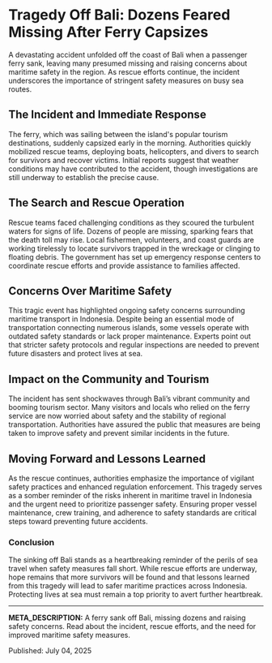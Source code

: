 # Tragedy Off Bali: Dozens Feared Missing After Ferry Capsizes

A devastating accident unfolded off the coast of Bali when a passenger ferry sank, leaving many presumed missing and raising concerns about maritime safety in the region. As rescue efforts continue, the incident underscores the importance of stringent safety measures on busy sea routes.

## The Incident and Immediate Response

The ferry, which was sailing between the island's popular tourism destinations, suddenly capsized early in the morning. Authorities quickly mobilized rescue teams, deploying boats, helicopters, and divers to search for survivors and recover victims. Initial reports suggest that weather conditions may have contributed to the accident, though investigations are still underway to establish the precise cause.

## The Search and Rescue Operation

Rescue teams faced challenging conditions as they scoured the turbulent waters for signs of life. Dozens of people are missing, sparking fears that the death toll may rise. Local fishermen, volunteers, and coast guards are working tirelessly to locate survivors trapped in the wreckage or clinging to floating debris. The government has set up emergency response centers to coordinate rescue efforts and provide assistance to families affected.

## Concerns Over Maritime Safety

This tragic event has highlighted ongoing safety concerns surrounding maritime transport in Indonesia. Despite being an essential mode of transportation connecting numerous islands, some vessels operate with outdated safety standards or lack proper maintenance. Experts point out that stricter safety protocols and regular inspections are needed to prevent future disasters and protect lives at sea.

## Impact on the Community and Tourism

The incident has sent shockwaves through Bali’s vibrant community and booming tourism sector. Many visitors and locals who relied on the ferry service are now worried about safety and the stability of regional transportation. Authorities have assured the public that measures are being taken to improve safety and prevent similar incidents in the future.

## Moving Forward and Lessons Learned

As the rescue continues, authorities emphasize the importance of vigilant safety practices and enhanced regulation enforcement. This tragedy serves as a somber reminder of the risks inherent in maritime travel in Indonesia and the urgent need to prioritize passenger safety. Ensuring proper vessel maintenance, crew training, and adherence to safety standards are critical steps toward preventing future accidents.

### Conclusion

The sinking off Bali stands as a heartbreaking reminder of the perils of sea travel when safety measures fall short. While rescue efforts are underway, hope remains that more survivors will be found and that lessons learned from this tragedy will lead to safer maritime practices across Indonesia. Protecting lives at sea must remain a top priority to avert further heartbreak.

---

**META_DESCRIPTION:** A ferry sank off Bali, missing dozens and raising safety concerns. Read about the incident, rescue efforts, and the need for improved maritime safety measures.

Published: July 04, 2025
